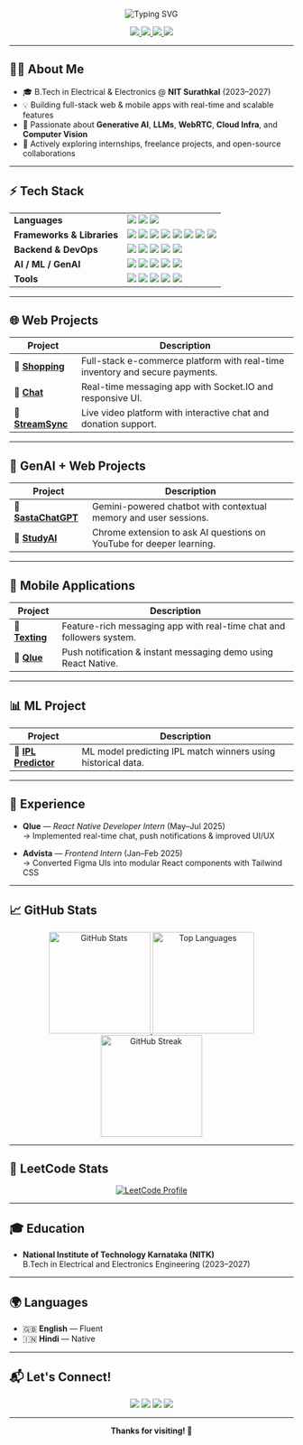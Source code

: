 <!-- Typing Banner -->
<p align="center">
  <img src="https://readme-typing-svg.demolab.com?font=Fira+Code&duration=3000&pause=1000&color=F7D747&center=true&vCenter=true&width=435&lines=Hi+%F0%9F%91%8B%2C+I'm+Kushagra+Tiwari!;Full-stack+Developer+%7C+AI+Enthusiast;Always+learning+and+building+cool+stuff!" alt="Typing SVG" />
</p>

<!-- Contact Badges -->
<p align="center">
  <a href="https://www.linkedin.com/in/kushagra-tiwari-aa2354283/" target="_blank">
    <img src="https://img.shields.io/badge/LinkedIn-0A66C2?style=for-the-badge&logo=linkedin&logoColor=white" />
  </a>
  <a href="https://kushagraportfolio12.netlify.app/" target="_blank">
    <img src="https://img.shields.io/badge/Portfolio-222222?style=for-the-badge&logo=firefox-browser&logoColor=white" />
  </a>
  <a href="mailto:kushagratiwari.231ee128@nitk.edu.in" target="_blank">
    <img src="https://img.shields.io/badge/Gmail-EA4335?style=for-the-badge&logo=gmail&logoColor=white" />
  </a>
  <a href="https://leetcode.com/Kushagra124/" target="_blank">
    <img src="https://img.shields.io/badge/LeetCode-FFA116?style=for-the-badge&logo=leetcode&logoColor=white" />
  </a>
</p>

---

## 👨‍💻 About Me

- 🎓 B.Tech in Electrical & Electronics @ **NIT Surathkal** (2023–2027)  
- 💡 Building full-stack web & mobile apps with real-time and scalable features  
- 🤖 Passionate about **Generative AI**, **LLMs**, **WebRTC**, **Cloud Infra**, and **Computer Vision**  
- 🚀 Actively exploring internships, freelance projects, and open-source collaborations  

---

## ⚡ Tech Stack

<table>
  <tr>
    <td><b>Languages</b></td>
    <td>
      <img src="https://img.shields.io/badge/Python-3776AB?style=flat&logo=python&logoColor=white"/>
      <img src="https://img.shields.io/badge/C++-00599C?style=flat&logo=c%2B%2B&logoColor=white"/>
      <img src="https://img.shields.io/badge/JavaScript-F7DF1E?style=flat&logo=javascript&logoColor=black"/>
    </td>
  </tr>
  <tr>
    <td><b>Frameworks & Libraries</b></td>
    <td>
      <img src="https://img.shields.io/badge/React-20232A?style=flat&logo=react&logoColor=61DAFB"/>
      <img src="https://img.shields.io/badge/React_Native-20232A?style=flat&logo=react&logoColor=61DAFB"/>
      <img src="https://img.shields.io/badge/Next.js-000000?style=flat&logo=nextdotjs&logoColor=white"/>
      <img src="https://img.shields.io/badge/Node.js-339933?style=flat&logo=node.js&logoColor=white"/>
      <img src="https://img.shields.io/badge/Express.js-000000?style=flat&logo=express&logoColor=white"/>
      <img src="https://img.shields.io/badge/Tailwind_CSS-38B2AC?style=flat&logo=tailwindcss&logoColor=white"/>
      <img src="https://img.shields.io/badge/Socket.IO-010101?style=flat&logo=socket.io&logoColor=white"/>
      <img src="https://img.shields.io/badge/FastAPI-009688?style=flat&logo=fastapi&logoColor=white"/>
    </td>
  </tr>
  <tr>
    <td><b>Backend & DevOps</b></td>
    <td>
      <img src="https://img.shields.io/badge/MongoDB-47A248?style=flat&logo=mongodb&logoColor=white"/>
      <img src="https://img.shields.io/badge/PostgreSQL-4169E1?style=flat&logo=postgresql&logoColor=white"/>
      <img src="https://img.shields.io/badge/Firebase-FFCA28?style=flat&logo=firebase&logoColor=black"/>
      <img src="https://img.shields.io/badge/Docker-2496ED?style=flat&logo=docker&logoColor=white"/>
      <img src="https://img.shields.io/badge/Nginx-009639?style=flat&logo=nginx&logoColor=white"/>
    </td>
  </tr>
  <tr>
    <td><b>AI / ML / GenAI</b></td>
    <td>
      <img src="https://img.shields.io/badge/OpenCV-5C3EE8?style=flat&logo=opencv&logoColor=white"/>
      <img src="https://img.shields.io/badge/LangChain-000000?style=flat"/>
      <img src="https://img.shields.io/badge/LLMs-6E57E0?style=flat"/>
      <img src="https://img.shields.io/badge/Google_Gemini-4285F4?style=flat&logo=google&logoColor=white"/>
      <img src="https://img.shields.io/badge/OpenAI_API-412991?style=flat&logo=openai&logoColor=white"/>
    </td>
  </tr>
  <tr>
    <td><b>Tools</b></td>
    <td>
      <img src="https://img.shields.io/badge/Git-F05032?style=flat&logo=git&logoColor=white"/>
      <img src="https://img.shields.io/badge/GitHub-181717?style=flat&logo=github&logoColor=white"/>
      <img src="https://img.shields.io/badge/VS_Code-007ACC?style=flat&logo=visual%20studio%20code&logoColor=white"/>
      <img src="https://img.shields.io/badge/Figma-F24E1E?style=flat&logo=figma&logoColor=white"/>
      <img src="https://img.shields.io/badge/Postman-FF6C37?style=flat&logo=postman&logoColor=white"/>
    </td>
  </tr>
</table>

---

## 🌐 Web Projects

| Project | Description |
|--------|-------------|
| 🔗 [**Shopping**](https://github.com/Kushagra1122/Shopping) | Full-stack e-commerce platform with real-time inventory and secure payments. |
| 🔗 [**Chat**](https://github.com/Kushagra1122/Chat) | Real-time messaging app with Socket.IO and responsive UI. |
| 🔗 [**StreamSync**](https://github.com/Kushagra1122/StreamSync) | Live video platform with interactive chat and donation support. |

---

## 🤖 GenAI + Web Projects

| Project | Description |
|--------|-------------|
| 🔗 [**SastaChatGPT**](https://github.com/Kushagra1122/SastaChatGPT) | Gemini-powered chatbot with contextual memory and user sessions. |
| 🔗 [**StudyAI**](https://github.com/Kushagra1122/StudyAI) | Chrome extension to ask AI questions on YouTube for deeper learning. |

---

## 📱 Mobile Applications

| Project | Description |
|--------|-------------|
| 🔗 [**Texting**](https://github.com/Kushagra1122/Texting) | Feature-rich messaging app with real-time chat and followers system. |
| 🔗 [**Qlue**](https://github.com/Kushagra1122/Qlue-Demo) | Push notification & instant messaging demo using React Native. |

---

## 📊 ML Project

| Project | Description |
|--------|-------------|
| 🔗 [**IPL Predictor**](https://github.com/Kushagra1122/Ipl) | ML model predicting IPL match winners using historical data. |

---

## 💼 Experience

- **Qlue** — *React Native Developer Intern* (May–Jul 2025)  
  → Implemented real-time chat, push notifications & improved UI/UX

- **Advista** — *Frontend Intern* (Jan–Feb 2025)  
  → Converted Figma UIs into modular React components with Tailwind CSS

---

## 📈 GitHub Stats

<div align="center">
  <a href="https://github.com/Kushagra1122">
    <img src="https://github-readme-stats.vercel.app/api?username=Kushagra1122&show_icons=true&theme=radical&hide_border=true" height="180" alt="GitHub Stats" />
  </a>
  <a href="https://github.com/Kushagra1122">
    <img src="https://github-readme-stats.vercel.app/api/top-langs/?username=Kushagra1122&layout=compact&theme=radical&hide_border=true" height="180" alt="Top Languages" />
  </a>
  <br />
  <a href="https://github.com/Kushagra1122">
    <img src="https://github-readme-streak-stats.herokuapp.com/?user=Kushagra1122&theme=radical&hide_border=true" height="180" alt="GitHub Streak" />
  </a>
</div>

---

## 🧠 LeetCode Stats

<p align="center">
  <a href="https://leetcode.com/Kushagra124/">
    <img src="https://leetcard.jacoblin.cool/Kushagra124?ext=contest" alt="LeetCode Profile" />
  </a>
</p>

---

## 🎓 Education

- **National Institute of Technology Karnataka (NITK)**  
  B.Tech in Electrical and Electronics Engineering (2023–2027)  

---

## 🌍 Languages

- 🇬🇧 **English** — Fluent  
- 🇮🇳 **Hindi** — Native

---

## 📬 Let's Connect!

<p align="center">
  <a href="mailto:kushagratiwari.231ee128@nitk.edu.in"><img src="https://img.shields.io/badge/Gmail-EA4335?style=for-the-badge&logo=gmail&logoColor=white"/></a>
  <a href="https://www.linkedin.com/in/kushagra-tiwari-aa2354283/"><img src="https://img.shields.io/badge/LinkedIn-0A66C2?style=for-the-badge&logo=linkedin&logoColor=white"/></a>
  <a href="https://leetcode.com/Kushagra124/"><img src="https://img.shields.io/badge/LeetCode-F89F1B?style=for-the-badge&logo=leetcode&logoColor=white"/></a>
  <a href="https://kushagraportfolio12.netlify.app/"><img src="https://img.shields.io/badge/Portfolio-222222?style=for-the-badge&logo=firefox-browser&logoColor=white"/></a>
</p>

---

<p align="center"><b>Thanks for visiting! 🚀</b></p>
